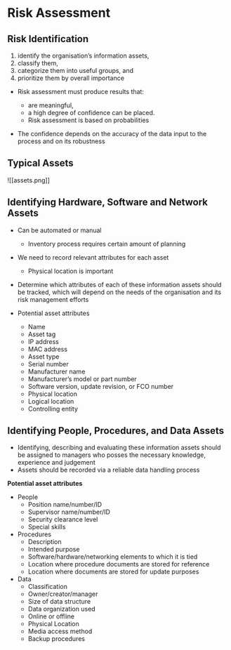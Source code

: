 # Risk Assessment

## Risk Identification
1. identify the organisation’s information assets,
2. classify them,
3. categorize them into useful groups, and
4. prioritize them by overall importance

- Risk assessment must produce results that:
	- are meaningful,
	- a high degree of confidence can be placed.
	- Risk assessment is based on probabilities

- The confidence depends on the accuracy of the data input to the process and on its robustness

## Typical Assets
![[assets.png]]

## Identifying Hardware, Software and Network Assets
- Can be automated or manual
	- Inventory process requires certain amount of planning
- We need to record relevant attributes for each asset
	- Physical location is important
- Determine which attributes of each of these information assets should be tracked, which will depend on the needs of the organisation and its risk management efforts

- Potential asset attributes
	-  Name
	- Asset tag
	- IP address
	- MAC address
	- Asset type
	- Serial number
	- Manufacturer name
	- Manufacturer’s model or part number
	- Software version, update revision, or FCO number
	- Physical location
	- Logical location
	- Controlling entity

## Identifying People, Procedures, and Data Assets
- Identifying, describing and evaluating these information assets should be assigned to managers who posses the necessary knowledge, experience and judgement
- Assets should be recorded via a reliable data handling process

**Potential asset attributes**
- People
	- Position name/number/ID
	- Supervisor name/number/ID
	- Security clearance level
	- Special skills
- Procedures
	- Description
	- Intended purpose
	- Software/hardware/networking elements to which it is tied
	- Location where procedure documents are stored for reference
	- Location where documents are stored for update purposes
- Data
	- Classification
	- Owner/creator/manager
	- Size of data structure
	- Data organization used
	- Online or offline
	- Physical Location
	- Media access method
	- Backup procedures